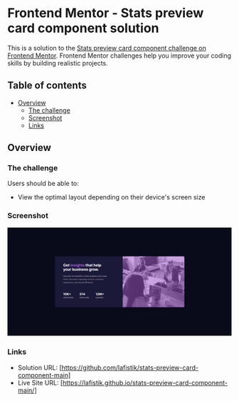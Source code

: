 # Frontend Mentor - Stats preview card component solution

This is a solution to the [Stats preview card component challenge on Frontend Mentor](https://www.frontendmentor.io/challenges/stats-preview-card-component-8JqbgoU62). Frontend Mentor challenges help you improve your coding skills by building realistic projects.

## Table of contents

- [Overview](#overview)
  - [The challenge](#the-challenge)
  - [Screenshot](#screenshot)
  - [Links](#links)

## Overview

### The challenge

Users should be able to:

- View the optimal layout depending on their device's screen size

### Screenshot

![](./stats-preview-card-component.png)

### Links

- Solution URL: [https://github.com/lafistik/stats-preview-card-component-main]
- Live Site URL: [https://lafistik.github.io/stats-preview-card-component-main/]
